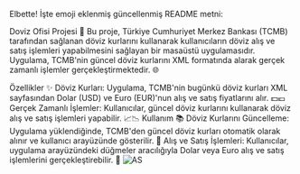 
Elbette! İşte emoji eklenmiş güncellenmiş README metni:

Doviz Ofisi Projesi 💱
Bu proje, Türkiye Cumhuriyet Merkez Bankası (TCMB) tarafından sağlanan döviz kurlarını kullanarak kullanıcıların döviz alış ve satış işlemleri yapabilmesini sağlayan bir masaüstü uygulamasıdır. Uygulama, TCMB'nin güncel döviz kurlarını XML formatında alarak gerçek zamanlı işlemler gerçekleştirmektedir. 🌐

Özellikler ✨
Döviz Kurları: Uygulama, TCMB'nin bugünkü döviz kurları XML sayfasından Dolar (USD) ve Euro (EUR)'nun alış ve satış fiyatlarını alır. 💵💶
Gerçek Zamanlı İşlemler: Kullanıcılar, güncel döviz kurlarını kullanarak döviz alış ve satış işlemleri yapabilir. 📈📉
Kullanım 📚
Döviz Kurlarını Güncelleme: Uygulama yüklendiğinde, TCMB'den güncel döviz kurları otomatik olarak alınır ve kullanıcı arayüzünde gösterilir. 🔄
Alış ve Satış İşlemleri: Kullanıcılar, uygulama arayüzündeki düğmeler aracılığıyla Dolar veya Euro alış ve satış işlemlerini gerçekleştirebilir. 🛒
![AS](https://github.com/user-attachments/assets/752d8c1b-cba8-478a-8b58-42a67d20124e)
